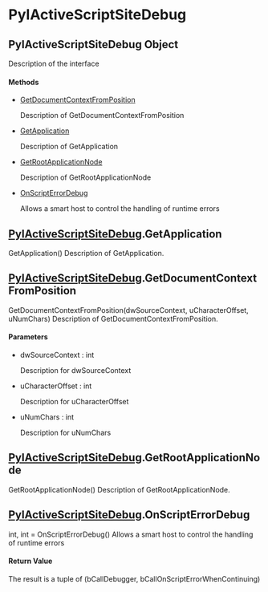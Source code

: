 # PyIActiveScriptSiteDebug


## PyIActiveScriptSiteDebug Object

Description of the interface

#### Methods

  - [GetDocumentContextFromPosition](PyIActiveScriptSiteDebug.md#pyiactivescriptsitedebuggetdocumentcontextfromposition)

    Description of GetDocumentContextFromPosition&nbsp;

  - [GetApplication](PyIActiveScriptSiteDebug.md#pyiactivescriptsitedebuggetapplication)

    Description of GetApplication&nbsp;

  - [GetRootApplicationNode](PyIActiveScriptSiteDebug.md#pyiactivescriptsitedebuggetrootapplicationnode)

    Description of GetRootApplicationNode&nbsp;

  - [OnScriptErrorDebug](PyIActiveScriptSiteDebug.md#pyiactivescriptsitedebugonscripterrordebug)

    Allows a smart host to control the handling of runtime errors&nbsp;


## [PyIActiveScriptSiteDebug](PyIActiveScriptSiteDebug.md#pyiactivescriptsitedebug)\.GetApplication

GetApplication\(\)
Description of GetApplication\.


## [PyIActiveScriptSiteDebug](PyIActiveScriptSiteDebug.md#pyiactivescriptsitedebug)\.GetDocumentContextFromPosition

GetDocumentContextFromPosition\(dwSourceContext, uCharacterOffset, uNumChars\)
Description of GetDocumentContextFromPosition\.

#### Parameters

  - dwSourceContext : int

    Description for dwSourceContext

  - uCharacterOffset : int

    Description for uCharacterOffset

  - uNumChars : int

    Description for uNumChars


## [PyIActiveScriptSiteDebug](PyIActiveScriptSiteDebug.md#pyiactivescriptsitedebug)\.GetRootApplicationNode

GetRootApplicationNode\(\)
Description of GetRootApplicationNode\.


## [PyIActiveScriptSiteDebug](PyIActiveScriptSiteDebug.md#pyiactivescriptsitedebug)\.OnScriptErrorDebug

int, int = OnScriptErrorDebug\(\)
Allows a smart host to control the handling of runtime errors

#### Return Value
The result is a tuple of \(bCallDebugger, bCallOnScriptErrorWhenContinuing\)
